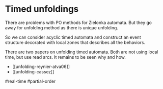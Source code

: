# Timed unfoldings

There are problems with PO methods for Zielonka automata. But they go away for
unfolding method as there is unique unfolding. 

So we can consider acyclic timed automata and construct an event structure
decorated with local zones that describes all the behaviors.  

There are two papers on unfolding timed automata. Both are not using
local time, but use read arcs. It remains to be seen why and how.  

* [[unfolding-reynier-atva06]]
* [[unfolding-cassez]]


#real-time
#partial-order
